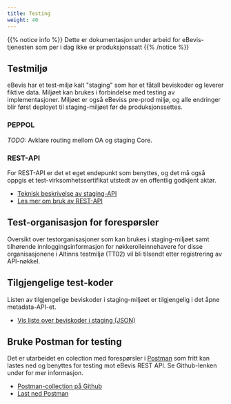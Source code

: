 ```yaml
---
title: Testing
weight: 40
---
```


{{% notice info %}}
Dette er dokumentasjon under arbeid for eBevis-tjenesten som per i dag ikke er produksjonssatt
{{% /notice %}}

## Testmiljø

eBevis har et test-miljø kalt "staging" som har et fåtall beviskoder og leverer fiktive data. Miljøet kan brukes i forbindelse med testing av implementasjoner. Miljøet er også eBeviss pre-prod miljø, og alle endringer blir først deployet til staging-miljøet før de produksjonssettes.

### PEPPOL

_TODO:_ Avklare routing mellom OA og staging Core.

### REST-API

For REST-API er det et eget endepunkt som benyttes, og det må også oppgis et test-virksomhetssertifikat utstedt av en offentlig godkjent aktør.

* [Teknisk beskrivelse av staging-API](https://ebevis.no/docs/services/staging/)
* [Les mer om bruk av REST-API](../bruke-rest-api)

## Test-organisasjon for forespørsler

Oversikt over testorganisasjoner som kan brukes i staging-miljøet samt tilhørende innloggingsinformasjon for nøkkerolleinnehavere for disse organisasjonene i Altinns testmiljø (TT02) vil bli tilsendt etter registrering av API-nøkkel.

## Tilgjengelige test-koder

Listen av tilgjengelige beviskoder i staging-miljøet er tilgjengelig i det åpne metadata-API-et.

* [Vis liste over beviskoder i staging (JSON)](https://api.ebevis.no/nadobe-staging/v1/public/metadata/evidencecodes)

## Bruke Postman for testing

Det er utarbeidet en colection med forespørsler i [Postman](https://www.getpostman.com/) som fritt kan lastes ned og benyttes for testing mot eBevis REST API. Se Github-lenken under for mer informasjon.

* [Postman-collection på Github](https://github.com/Altinn/eBevis)
* [Last ned Postman](https://www.getpostman.com/)